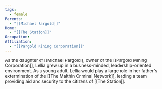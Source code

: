 ```yaml
---
tags:
  - female
Parents:
  - "[[Michael Pargold]]"
Home:
  - "[[The Station]]"
Occupation: 
Affiliation:
  - "[[Pargold Mining Corporation]]"
---
```

As the daughter of [[Michael Pargold]], owner of the [[Pargold Mining Corporation]], Lellia grew up in a business-minded, leadership-oriented environment. As a young adult, Lellia would play a large role in her father's extermination of the [[The Malthin Criminal Network]], leading a team providing aid and security to the citizens of [[The Station]].